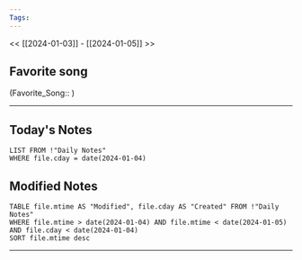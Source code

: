 ```yaml
---
Tags:
---
```

<< [[2024-01-03]] - [[2024-01-05]] >>
## Favorite song
(Favorite_Song:: )

___
## Today's Notes
```dataview
LIST FROM !"Daily Notes"
WHERE file.cday = date(2024-01-04)
```
## Modified Notes
```dataview
TABLE file.mtime AS "Modified", file.cday AS "Created" FROM !"Daily Notes" 
WHERE file.mtime > date(2024-01-04) AND file.mtime < date(2024-01-05) AND file.cday < date(2024-01-04)
SORT file.mtime desc
```
___
